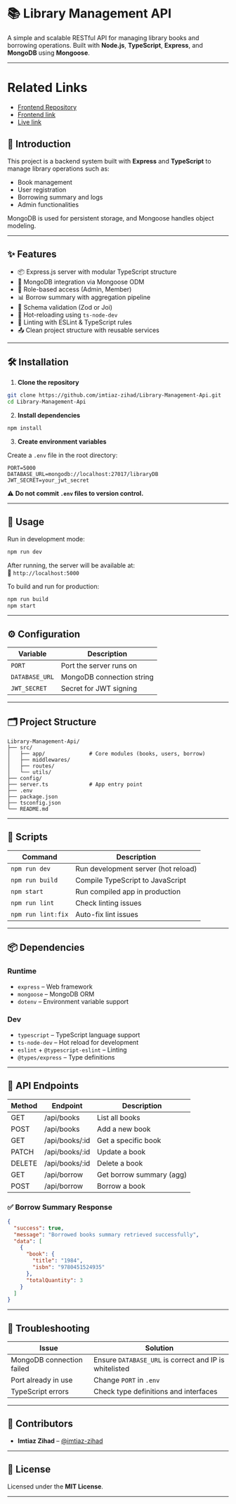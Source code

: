 # 📚 Library Management API

A simple and scalable RESTful API for managing library books and borrowing operations. Built with **Node.js**, **TypeScript**, **Express**, and **MongoDB** using **Mongoose**.

---
# Related Links
* [Frontend Repository](https://github.com/imtiaz-zihad/Library-Management-Frontend)
*  [Frontend link](https://library-management-frontend-site.vercel.app)
*  [Live link](https://libary-management-system-ten.vercel.app)

## 📌 Introduction

This project is a backend system built with **Express** and **TypeScript** to manage library operations such as:

- Book management  
- User registration  
- Borrowing summary and logs  
- Admin functionalities

MongoDB is used for persistent storage, and Mongoose handles object modeling.

---

## ✨ Features

- 📦 Express.js server with modular TypeScript structure
- 🌱 MongoDB integration via Mongoose ODM
- 🔐 Role-based access (Admin, Member)
- 📊 Borrow summary with aggregation pipeline
- 🧪 Schema validation (Zod or Joi)
- 🔁 Hot-reloading using `ts-node-dev`
- 🧹 Linting with ESLint & TypeScript rules
- 📤 Clean project structure with reusable services

---

## 🛠️ Installation

1. **Clone the repository**

```bash
git clone https://github.com/imtiaz-zihad/Library-Management-Api.git
cd Library-Management-Api
```

2. **Install dependencies**

```bash
npm install
```

3. **Create environment variables**

Create a `.env` file in the root directory:

```env
PORT=5000
DATABASE_URL=mongodb://localhost:27017/libraryDB
JWT_SECRET=your_jwt_secret
```

⚠️ **Do not commit `.env` files to version control.**

---

## 🚀 Usage

Run in development mode:

```bash
npm run dev
```

After running, the server will be available at:  
📍 `http://localhost:5000`

To build and run for production:

```bash
npm run build
npm start
```

---

## ⚙️ Configuration

| Variable      | Description                        |
|---------------|------------------------------------|
| `PORT`        | Port the server runs on            |
| `DATABASE_URL`| MongoDB connection string          |
| `JWT_SECRET`  | Secret for JWT signing             |

---

## 🗂️ Project Structure

```
Library-Management-Api/
├── src/
│   ├── app/              # Core modules (books, users, borrow)
│   ├── middlewares/
│   ├── routes/
│   └── utils/
├── config/
├── server.ts             # App entry point
├── .env
├── package.json
├── tsconfig.json
└── README.md
```

---

## 📜 Scripts

| Command            | Description                          |
|--------------------|--------------------------------------|
| `npm run dev`      | Run development server (hot reload)  |
| `npm run build`    | Compile TypeScript to JavaScript     |
| `npm start`        | Run compiled app in production       |
| `npm run lint`     | Check linting issues                 |
| `npm run lint:fix` | Auto-fix lint issues                 |

---

## 📦 Dependencies

### Runtime
- `express` – Web framework  
- `mongoose` – MongoDB ORM  
- `dotenv` – Environment variable support  

### Dev
- `typescript` – TypeScript language support  
- `ts-node-dev` – Hot reload for development  
- `eslint` + `@typescript-eslint` – Linting  
- `@types/express` – Type definitions  

---

## 📡 API Endpoints

| Method | Endpoint         | Description                 |
|--------|------------------|-----------------------------|
| GET    | /api/books       | List all books              |
| POST   | /api/books       | Add a new book              |
| GET    | /api/books/:id   | Get a specific book         |
| PATCH  | /api/books/:id   | Update a book               |
| DELETE | /api/books/:id   | Delete a book               |
| GET    | /api/borrow      | Get borrow summary (agg)    |
| POST   | /api/borrow      | Borrow a book               |

### ✅ Borrow Summary Response

```json
{
  "success": true,
  "message": "Borrowed books summary retrieved successfully",
  "data": [
    {
      "book": {
        "title": "1984",
        "isbn": "9780451524935"
      },
      "totalQuantity": 3
    }
  ]
}
```

---

## 🧩 Troubleshooting

| Issue                     | Solution                                          |
|---------------------------|---------------------------------------------------|
| MongoDB connection failed | Ensure `DATABASE_URL` is correct and IP is whitelisted |
| Port already in use       | Change `PORT` in `.env`                           |
| TypeScript errors         | Check type definitions and interfaces             |

---

## 👥 Contributors

- **Imtiaz Zihad** – [@imtiaz-zihad](https://github.com/imtiaz-zihad)

---

## 🪪 License

Licensed under the **MIT License**.

---
